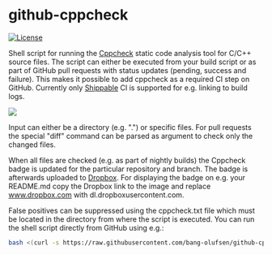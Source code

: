 # github-cppcheck

[![License](https://img.shields.io/badge/license-MIT_License-blue.svg?style=flat)](LICENSE)

Shell script for running the [Cppcheck](http://cppcheck.sourceforge.net) static code analysis tool for C/C++ source files. The script can either be executed from your build script or as part of GitHub pull requests with status updates (pending, success and failure). This makes it possible to add cppcheck as a required CI step on GitHub. Currently only [Shippable](http://www.shippable.com) CI is supported for e.g. linking to build logs.

![](https://raw.githubusercontent.com/bang-olufsen/github-cppcheck/master/images/cppcheck.png)

Input can either be a directory (e.g. ".") or specific files. For pull requests the special "diff" command can be parsed as argument to check only the changed files.

When all files are checked (e.g. as part of nightly builds) the Cppcheck badge is updated for the particular repository and branch. The badge is afterwards uploaded to [Dropbox](http://www.dropbox.com). For displaying the badge on e.g. your README.md copy the Dropbox link to the image and replace www.dropbox.com with dl.dropboxusercontent.com.

False positives can be suppressed using the cppcheck.txt file which must be located in the directory from where the script is executed. You can run the shell script directly from GitHub using e.g.:

```bash
bash <(curl -s https://raw.githubusercontent.com/bang-olufsen/github-cppcheck/master/cppcheck.sh) .
```
